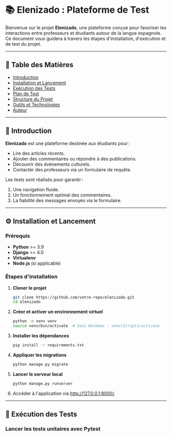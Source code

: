 # 📚 **Elenizado : Plateforme de Test**

Bienvenue sur le projet **Elenizado**, une plateforme conçue pour favoriser les interactions entre professeurs et étudiants autour de la langue espagnole. Ce document vous guidera à travers les étapes d'installation, d'exécution et de test du projet.

---

## 📖 **Table des Matières**

- [Introduction](#introduction)
- [Installation et Lancement](#installation-et-lancement)
- [Exécution des Tests](#exécution-des-tests)
- [Plan de Test](#plan-de-test)
- [Structure du Projet](#structure-du-projet)
- [Outils et Technologies](#outils-et-technologies)
- [Auteur](#auteur)

---

## 📝 **Introduction**

**Elenizado** est une plateforme destinée aux étudiants pour :
- Lire des articles récents.
- Ajouter des commentaires ou répondre à des publications.
- Découvrir des événements culturels.
- Contacter des professeurs via un formulaire de requête.

Les tests sont réalisés pour garantir :
1. Une navigation fluide.
2. Un fonctionnement optimal des commentaires.
3. La fiabilité des messages envoyés via le formulaire.

---

## ⚙️ **Installation et Lancement**

### **Prérequis**
- **Python** >= 3.9
- **Django** >= 4.0
- **Virtualenv**
- **Node.js** (si applicable)

### **Étapes d'installation**
1. **Cloner le projet**
   ```bash
   git clone https://github.com/votre-repo/elenizado.git
   cd elenizado
2. **Créer et activer un environnement virtuel**
   ```bash
   python -m venv venv
   source venv/bin/activate  # Sous Windows : venv\Scripts\activate
3. **Installer les dépendances**
   ```bash
   pip install -r requirements.txt
4. **Appliquer les migrations**
   ```bash
   python manage.py migrate
5. **Lancer le serveur local**
   ```bash
   python manage.py runserver
6. Accéder à l'application via http://127.0.0.1:8000/.

---

## 🧪 **Exécution des Tests**

### **Lancer les tests unitaires avec Pytest**

